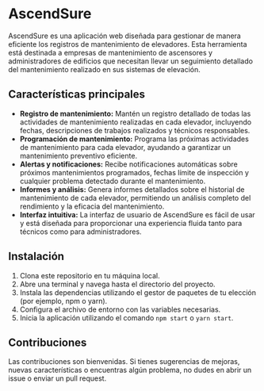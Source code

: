 # AscendSure

AscendSure es una aplicación web diseñada para gestionar de manera eficiente los registros de mantenimiento de elevadores. Esta herramienta está destinada a empresas de mantenimiento de ascensores y administradores de edificios que necesitan llevar un seguimiento detallado del mantenimiento realizado en sus sistemas de elevación.

## Características principales

- **Registro de mantenimiento:** 
Mantén un registro detallado de todas las actividades de mantenimiento realizadas en cada elevador, incluyendo fechas, descripciones de trabajos realizados y técnicos responsables.
- **Programación de mantenimiento:** 
Programa las próximas actividades de mantenimiento para cada elevador, ayudando a garantizar un mantenimiento preventivo eficiente.
- **Alertas y notificaciones:** 
Recibe notificaciones automáticas sobre próximos mantenimientos programados, fechas límite de inspección y cualquier problema detectado durante el mantenimiento.
- **Informes y análisis:** 
Genera informes detallados sobre el historial de mantenimiento de cada elevador, permitiendo un análisis completo del rendimiento y la eficacia del mantenimiento.
- **Interfaz intuitiva:** 
La interfaz de usuario de AscendSure es fácil de usar y está diseñada para proporcionar una experiencia fluida tanto para técnicos como para administradores.

## Instalación

1. Clona este repositorio en tu máquina local.
2. Abre una terminal y navega hasta el directorio del proyecto.
3. Instala las dependencias utilizando el gestor de paquetes de tu elección (por ejemplo, npm o yarn).
4. Configura el archivo de entorno con las variables necesarias.
5. Inicia la aplicación utilizando el comando `npm start` o `yarn start`.

## Contribuciones

Las contribuciones son bienvenidas. Si tienes sugerencias de mejoras, nuevas características o encuentras algún problema, no dudes en abrir un issue o enviar un pull request.